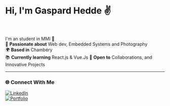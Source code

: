 # Hi, I'm Gaspard Hedde ✌️</br></br>
I'm an student in MMI 🚀 </br>
🎯 **Passionate about** Web dev, Embedded Systems and Photography  
🌍 **Based in** Chambéry  
📚 **Currently learning** React.js & Vue.Js 
🚀 **Open to** Collaborations, and Innovative Projects  

---

### 🌐 **Connect With Me**

[![LinkedIn](https://img.shields.io/badge/-LinkedIn-black?style=for-the-badge&logo=linkedin&logoColor=white)](https://www.linkedin.com/in/gaspardhedde/)  
[![Portfolio](https://img.shields.io/badge/-Portfolio-black?style=for-the-badge&logo=google-chrome&logoColor=white)](https://www.gaspardhedde.fr/)


